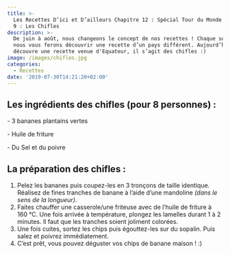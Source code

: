 ```yaml
---
title: >-
  Les Recettes D’ici et D’ailleurs Chapitre 12 : Spécial Tour du Monde - Épisode
  9 : Les Chifles
description: >-
  De juin à août, nous changeons le concept de nos recettes ! Chaque semaine,
  nous vous ferons découvrir une recette d’un pays différent. Aujourd’hui, on
  découvre une recette venue d'Equateur, il s’agit des chifles :)
image: /images/chifles.jpg
categories:
  - Recettes
date: '2019-07-30T14:21:20+02:00'
---
```

## Les ingrédients des chifles (pour 8 personnes) :

\- 3 bananes plantains vertes

\- Huile de friture

\- Du Sel et du poivre

## La préparation des chifles :

1. Pelez les bananes puis coupez-les en 3 tronçons de taille identique. Réalisez de fines tranches de banane à l’aide d’une mandoline _(dans le sens de la longueur)_.
2. Faites chauffer une casserole/une friteuse avec de l’huile de friture à 160 °C. Une fois arrivée à température, plongez les lamelles durant 1 à 2  minutes. Il faut que les tranches soient joliment colorées.
3. Une fois cuites, sortez les chips puis égouttez-les sur du sopalin. Puis salez et poivrez immédiatement. 
4. C’est prêt, vous pouvez déguster vos chips de banane maison ! :)
